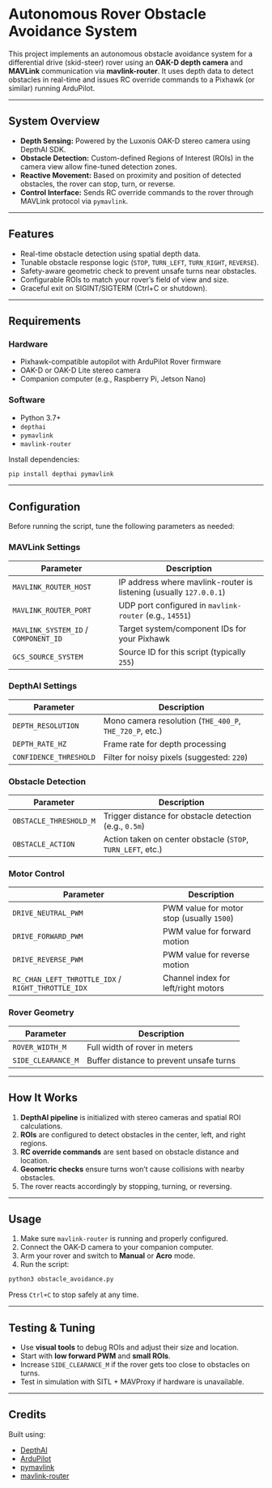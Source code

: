 # Autonomous Rover Obstacle Avoidance System

This project implements an autonomous obstacle avoidance system for a differential drive (skid-steer) rover using an **OAK-D depth camera** and **MAVLink** communication via **mavlink-router**. It uses depth data to detect obstacles in real-time and issues RC override commands to a Pixhawk (or similar) running ArduPilot.

---

## System Overview

- **Depth Sensing:** Powered by the Luxonis OAK-D stereo camera using DepthAI SDK.
- **Obstacle Detection:** Custom-defined Regions of Interest (ROIs) in the camera view allow fine-tuned detection zones.
- **Reactive Movement:** Based on proximity and position of detected obstacles, the rover can stop, turn, or reverse.
- **Control Interface:** Sends RC override commands to the rover through MAVLink protocol via `pymavlink`.

---

## Features

- Real-time obstacle detection using spatial depth data.
- Tunable obstacle response logic (`STOP`, `TURN_LEFT`, `TURN_RIGHT`, `REVERSE`).
- Safety-aware geometric check to prevent unsafe turns near obstacles.
- Configurable ROIs to match your rover’s field of view and size.
- Graceful exit on SIGINT/SIGTERM (Ctrl+C or shutdown).

---

## Requirements

### Hardware

- Pixhawk-compatible autopilot with ArduPilot Rover firmware
- OAK-D or OAK-D Lite stereo camera
- Companion computer (e.g., Raspberry Pi, Jetson Nano)

### Software

- Python 3.7+
- `depthai`
- `pymavlink`
- `mavlink-router`

Install dependencies:

```bash
pip install depthai pymavlink
```

---

## Configuration

Before running the script, tune the following parameters as needed:

### MAVLink Settings

| Parameter | Description |
|----------|-------------|
| `MAVLINK_ROUTER_HOST` | IP address where mavlink-router is listening (usually `127.0.0.1`) |
| `MAVLINK_ROUTER_PORT` | UDP port configured in `mavlink-router` (e.g., `14551`) |
| `MAVLINK_SYSTEM_ID` / `COMPONENT_ID` | Target system/component IDs for your Pixhawk |
| `GCS_SOURCE_SYSTEM` | Source ID for this script (typically `255`) |

### DepthAI Settings

| Parameter | Description |
|----------|-------------|
| `DEPTH_RESOLUTION` | Mono camera resolution (`THE_400_P`, `THE_720_P`, etc.) |
| `DEPTH_RATE_HZ` | Frame rate for depth processing |
| `CONFIDENCE_THRESHOLD` | Filter for noisy pixels (suggested: `220`) |

### Obstacle Detection

| Parameter | Description |
|----------|-------------|
| `OBSTACLE_THRESHOLD_M` | Trigger distance for obstacle detection (e.g., `0.5m`) |
| `OBSTACLE_ACTION` | Action taken on center obstacle (`STOP`, `TURN_LEFT`, etc.) |

### Motor Control

| Parameter | Description |
|----------|-------------|
| `DRIVE_NEUTRAL_PWM` | PWM value for motor stop (usually `1500`) |
| `DRIVE_FORWARD_PWM` | PWM value for forward motion |
| `DRIVE_REVERSE_PWM` | PWM value for reverse motion |
| `RC_CHAN_LEFT_THROTTLE_IDX` / `RIGHT_THROTTLE_IDX` | Channel index for left/right motors |

### Rover Geometry

| Parameter | Description |
|----------|-------------|
| `ROVER_WIDTH_M` | Full width of rover in meters |
| `SIDE_CLEARANCE_M` | Buffer distance to prevent unsafe turns |

---

## How It Works

1. **DepthAI pipeline** is initialized with stereo cameras and spatial ROI calculations.
2. **ROIs** are configured to detect obstacles in the center, left, and right regions.
3. **RC override commands** are sent based on obstacle distance and location.
4. **Geometric checks** ensure turns won’t cause collisions with nearby obstacles.
5. The rover reacts accordingly by stopping, turning, or reversing.

---

## Usage

1. Make sure `mavlink-router` is running and properly configured.
2. Connect the OAK-D camera to your companion computer.
3. Arm your rover and switch to **Manual** or **Acro** mode.
4. Run the script:

```bash
python3 obstacle_avoidance.py
```

Press `Ctrl+C` to stop safely at any time.

---

## Testing & Tuning

- Use **visual tools** to debug ROIs and adjust their size and location.
- Start with **low forward PWM** and **small ROIs**.
- Increase `SIDE_CLEARANCE_M` if the rover gets too close to obstacles on turns.
- Test in simulation with SITL + MAVProxy if hardware is unavailable.

---

## Credits

Built using:
- [DepthAI](https://docs.luxonis.com/)
- [ArduPilot](https://ardupilot.org/)
- [pymavlink](https://www.ardusub.com/developers/pymavlink.html)
- [mavlink-router](https://github.com/mavlink-router/mavlink-router)


